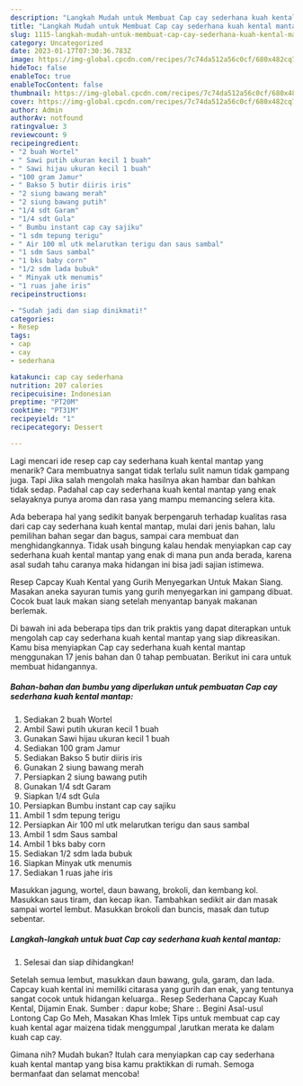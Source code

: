 ```yaml
---
description: "Langkah Mudah untuk Membuat Cap cay sederhana kuah kental mantap yang Enak Banget"
title: "Langkah Mudah untuk Membuat Cap cay sederhana kuah kental mantap yang Enak Banget"
slug: 1115-langkah-mudah-untuk-membuat-cap-cay-sederhana-kuah-kental-mantap-yang-enak-banget
category: Uncategorized
date: 2023-01-17T07:30:36.783Z
image: https://img-global.cpcdn.com/recipes/7c74da512a56c0cf/680x482cq70/cap-cay-sederhana-kuah-kental-mantap-foto-resep-utama.jpg
hideToc: false
enableToc: true
enableTocContent: false
thumbnail: https://img-global.cpcdn.com/recipes/7c74da512a56c0cf/680x482cq70/cap-cay-sederhana-kuah-kental-mantap-foto-resep-utama.jpg
cover: https://img-global.cpcdn.com/recipes/7c74da512a56c0cf/680x482cq70/cap-cay-sederhana-kuah-kental-mantap-foto-resep-utama.jpg
author: Admin
authorAv: notfound
ratingvalue: 3
reviewcount: 9
recipeingredient:
- "2 buah Wortel"
- " Sawi putih ukuran kecil 1 buah"
- " Sawi hijau ukuran kecil 1 buah"
- "100 gram Jamur"
- " Bakso 5 butir diiris iris"
- "2 siung bawang merah"
- "2 siung bawang putih"
- "1/4 sdt Garam"
- "1/4 sdt Gula"
- " Bumbu instant cap cay sajiku"
- "1 sdm tepung terigu"
- " Air 100 ml utk melarutkan terigu dan saus sambal"
- "1 sdm Saus sambal"
- "1 bks baby corn"
- "1/2 sdm lada bubuk"
- " Minyak utk menumis"
- "1 ruas jahe iris"
recipeinstructions:

- "Sudah jadi dan siap dinikmati!"
categories:
- Resep
tags:
- cap
- cay
- sederhana

katakunci: cap cay sederhana 
nutrition: 207 calories
recipecuisine: Indonesian
preptime: "PT20M"
cooktime: "PT31M"
recipeyield: "1"
recipecategory: Dessert

---
```



Lagi mencari ide resep cap cay sederhana kuah kental mantap yang menarik? Cara membuatnya sangat tidak terlalu sulit namun tidak gampang juga. Tapi Jika salah mengolah maka hasilnya akan hambar dan bahkan tidak sedap. Padahal cap cay sederhana kuah kental mantap yang enak selayaknya punya aroma dan rasa yang mampu memancing selera kita.


Ada beberapa hal yang sedikit banyak berpengaruh terhadap kualitas rasa dari cap cay sederhana kuah kental mantap, mulai dari jenis bahan, lalu pemilihan bahan segar dan bagus, sampai cara membuat dan menghidangkannya. Tidak usah bingung kalau hendak menyiapkan cap cay sederhana kuah kental mantap yang enak di mana pun anda berada, karena asal sudah tahu caranya maka hidangan ini bisa jadi sajian istimewa.

Resep Capcay Kuah Kental yang Gurih Menyegarkan Untuk Makan Siang. Masakan aneka sayuran tumis yang gurih menyegarkan ini gampang dibuat. Cocok buat lauk makan siang setelah menyantap banyak makanan berlemak.


Di bawah ini ada beberapa tips dan trik praktis yang dapat diterapkan untuk mengolah cap cay sederhana kuah kental mantap yang siap dikreasikan. Kamu bisa menyiapkan Cap cay sederhana kuah kental mantap menggunakan 17 jenis bahan dan 0 tahap pembuatan. Berikut ini cara untuk membuat hidangannya.

<!--inarticleads1-->

##### Bahan-bahan dan bumbu yang diperlukan untuk pembuatan Cap cay sederhana kuah kental mantap:

1. Sediakan 2 buah Wortel
1. Ambil  Sawi putih ukuran kecil 1 buah
1. Gunakan  Sawi hijau ukuran kecil 1 buah
1. Sediakan 100 gram Jamur
1. Sediakan  Bakso 5 butir diiris iris
1. Gunakan 2 siung bawang merah
1. Persiapkan 2 siung bawang putih
1. Gunakan 1/4 sdt Garam
1. Siapkan 1/4 sdt Gula
1. Persiapkan  Bumbu instant cap cay sajiku
1. Ambil 1 sdm tepung terigu
1. Persiapkan  Air 100 ml utk melarutkan terigu dan saus sambal
1. Ambil 1 sdm Saus sambal
1. Ambil 1 bks baby corn
1. Sediakan 1/2 sdm lada bubuk
1. Siapkan  Minyak utk menumis
1. Sediakan 1 ruas jahe iris


Masukkan jagung, wortel, daun bawang, brokoli, dan kembang kol. Masukkan saus tiram, dan kecap ikan. Tambahkan sedikit air dan masak sampai wortel lembut. Masukkan brokoli dan buncis, masak dan tutup sebentar. 

<!--inarticleads2-->

##### Langkah-langkah untuk buat Cap cay sederhana kuah kental mantap:


1. Selesai dan siap dihidangkan!

Setelah semua lembut, masukkan daun bawang, gula, garam, dan lada. Capcay kuah kental ini memiliki citarasa yang gurih dan enak, yang tentunya sangat cocok untuk hidangan keluarga.. Resep Sederhana Capcay Kuah Kental, Dijamin Enak. Sumber : dapur kobe; Share :. Begini Asal-usul Lontong Cap Go Meh, Masakan Khas Imlek Tips untuk membuat cap cay kuah kental agar maizena tidak menggumpal ,larutkan merata ke dalam kuah cap cay. 

Gimana nih? Mudah bukan? Itulah cara menyiapkan cap cay sederhana kuah kental mantap yang bisa kamu praktikkan di rumah. Semoga bermanfaat dan selamat mencoba!
